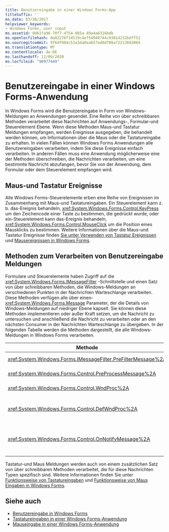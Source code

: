 ```yaml
---
title: Benutzereingabe in einer Windows Forms-App
titleSuffix: ''
ms.date: 03/30/2017
helpviewer_keywords:
- Windows Forms, user input
ms.assetid: 9d61fa96-70f7-4754-885a-49a4a6316bdb
ms.openlocfilehash: 8e82276f14519c4ef54948744c93014232bdff52
ms.sourcegitcommit: 9f6df084c53a3da0ea657ed0d708a72213683084
ms.translationtype: MT
ms.contentlocale: de-DE
ms.lasthandoff: 12/09/2020
ms.locfileid: "96977449"
---
```

# <a name="user-input-in-a-windows-forms-application"></a>Benutzereingabe in einer Windows Forms-Anwendung
In Windows Forms wird die Benutzereingabe in Form von Windows-Meldungen an Anwendungen gesendet. Eine Reihe von über schreibbaren Methoden verarbeitet diese Nachrichten auf Anwendungs-, Formular-und Steuerelement Ebene. Wenn diese Methoden Maus-und Tastatur Meldungen empfangen, werden Ereignisse ausgegeben, die behandelt werden können, um Informationen über die Maus oder die Tastatureingabe zu erhalten. In vielen Fällen können Windows Forms Anwendungen alle Benutzereingaben verarbeiten, indem Sie diese Ereignisse einfach verarbeiten. In anderen Fällen muss eine Anwendung möglicherweise eine der Methoden überschreiben, die Nachrichten verarbeiten, um eine bestimmte Nachricht abzufangen, bevor Sie von der Anwendung, dem Formular oder dem Steuerelement empfangen wird.  
  
## <a name="mouse-and-keyboard-events"></a>Maus-und Tastatur Ereignisse  
 Alle Windows Forms-Steuerelemente erben eine Reihe von Ereignissen im Zusammenhang mit Maus-und Tastatureingaben. Ein Steuerelement kann z. b. das-Ereignis behandeln, <xref:System.Windows.Forms.Control.KeyPress> um den Zeichencode einer Taste zu bestimmen, die gedrückt wurde, oder ein-Steuerelement kann das-Ereignis behandeln, <xref:System.Windows.Forms.Control.MouseClick> um die Position eines Mausklicks zu bestimmen. Weitere Informationen über die Maus-und Tastatur Ereignisse finden [Sie unter Verwenden von Tastatur Ereignissen](using-keyboard-events.md) und [Mausereignissen in Windows Forms](mouse-events-in-windows-forms.md).  
  
## <a name="methods-that-process-user-input-messages"></a>Methoden zum Verarbeiten von Benutzereingabe Meldungen  
 Formulare und Steuerelemente haben Zugriff auf die <xref:System.Windows.Forms.IMessageFilter> -Schnittstelle und einen Satz von über schreibbaren Methoden, die Windows-Meldungen an verschiedenen Punkten in der Nachrichten Warteschlange verarbeiten. Diese Methoden verfügen alle über einen- <xref:System.Windows.Forms.Message> Parameter, der die Details von Windows-Meldungen auf niedriger Ebene kapselt. Sie können diese Methoden implementieren oder außer Kraft setzen, um die Nachricht zu untersuchen und anschließend die Nachricht zu verarbeiten oder an den nächsten Consumer in der Nachrichten Warteschlange zu übergeben. In der folgenden Tabelle werden die Methoden dargestellt, die alle Windows-Meldungen in Windows Forms verarbeiten.  
  
|Methode|Hinweise|  
|------------|-----------|  
|<xref:System.Windows.Forms.IMessageFilter.PreFilterMessage%2A>|Diese Methode fängt in die Warteschlange eingereihte Windows-Nachrichten auf Anwendungsebene ab.|  
|<xref:System.Windows.Forms.Control.PreProcessMessage%2A>|Diese Methode fängt Windows-Meldungen auf der Formular-und Steuerelement Ebene ab, bevor Sie verarbeitet wurden.|  
|<xref:System.Windows.Forms.Control.WndProc%2A>|Diese Methode verarbeitet Windows-Meldungen auf Formular-und Steuerelement Ebene.|  
|<xref:System.Windows.Forms.Control.DefWndProc%2A>|Diese Methode führt die Standard Verarbeitung von Windows-Meldungen auf der Formular-und der Steuerelement Ebene aus. Dadurch wird die minimale Funktionalität eines Fensters bereitstellt.|  
|<xref:System.Windows.Forms.Control.OnNotifyMessage%2A>|Diese Methode fängt Nachrichten auf der Formular-und Steuerelement Ebene ab, nachdem Sie verarbeitet wurden. Das <xref:System.Windows.Forms.ControlStyles.EnableNotifyMessage> Stilbit muss festgelegt werden, damit diese Methode aufgerufen wird.|  
  
 Tastatur-und Maus Meldungen werden auch von einem zusätzlichen Satz von über schreibbaren Methoden verarbeitet, die für diese Nachrichten Typen spezifisch sind. Weitere Informationen finden Sie unter [Funktionsweise von Tastatureingaben](how-keyboard-input-works.md) und [Funktionsweise von Maus Eingaben in Windows Forms](how-mouse-input-works-in-windows-forms.md).  
  
## <a name="see-also"></a>Siehe auch

- [Benutzereingabe in Windows Forms](user-input-in-windows-forms.md)
- [Tastatureingaben in einer Windows Forms-Anwendung](keyboard-input-in-a-windows-forms-application.md)
- [Mauseingabe in einer Windows Forms-Anwendung](mouse-input-in-a-windows-forms-application.md)
